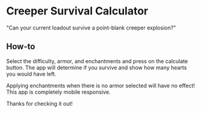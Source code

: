 # Creeper Survival Calculator

"Can your current loadout survive a point-blank creeper explosion?"

## How-to

Select the difficulty, armor, and enchantments and press on the calculate button. 
The app will determine if you survive and show how many hearts you would have left.

Applying enchantments when there is no armor selected will have no effect!
This app is completely mobile responsive.

Thanks for checking it out!

